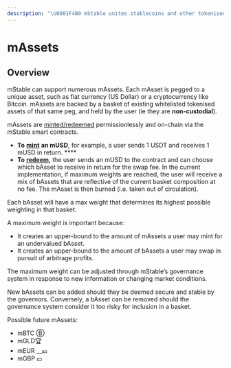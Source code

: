 ```yaml
---
description: "\U0001F4B0 mStable unites stablecoins and other tokenised assets into non custodial and higher yielding instruments. Our first mAsset is a fiat currency (mUSD)."
---
```


# mAssets

## Overview

mStable can support numerous mAssets. Each mAsset is pegged to a unique asset, such as fiat currency \(US Dollar\) or a cryptocurrency like Bitcoin. mAssets are backed by a basket of existing whitelisted tokenised assets of that same peg, and held by the user \(ie they are **non-custodial**\). 

mAssets are [minted/redeemed](minting-and-redemption/) permissionlessly and on-chain via the mStable smart contracts. 

* **To** [**mint**](minting-and-redemption/#minting) **an mUSD**, for example, a user sends 1 USDT and receives 1 mUSD in return. ****
* **To** [**redeem**](minting-and-redemption/#redemption)**,** the user sends an mUSD to the contract and can choose which bAsset to receive in return for the swap fee. In the current implementation, if maximum weights are reached, the user will receive a mix of bAssets that are reflective of the current basket composition at no fee. The mAsset is then burned \(i.e. taken out of circulation\). 

Each bAsset will have a max weight that determines its highest possible weighting in that basket. 

A maximum weight is important because:

* It creates an upper-bound to the amount of mAssets a user may mint for an undervalued bAsset. 
* It creates an upper-bound to the amount of bAssets a user may swap in pursuit of arbitrage profits. 

The maximum weight can be adjusted through mStable’s governance system in response to new information or changing market conditions. 

New bAssets can be added should they be deemed secure and stable by the governors. Conversely, a bAsset can be removed should the governance system consider it too risky for inclusion in a basket. 

Possible future mAssets:

* mBTC Ⓑ
* mGLD🏆
* mEUR __💶 
* mGBP 💷


